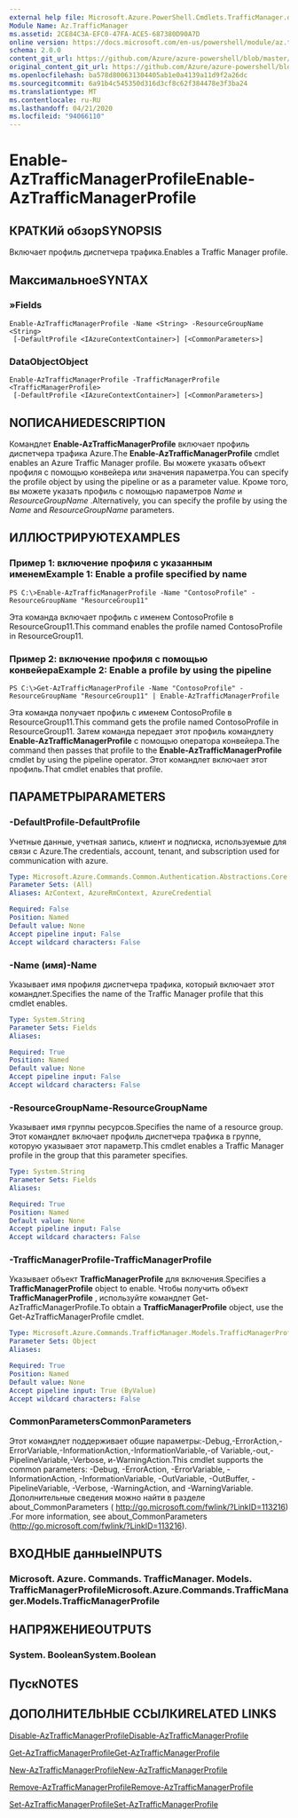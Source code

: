 ```yaml
---
external help file: Microsoft.Azure.PowerShell.Cmdlets.TrafficManager.dll-Help.xml
Module Name: Az.TrafficManager
ms.assetid: 2CE84C3A-EFC0-47FA-ACE5-687380D90A7D
online version: https://docs.microsoft.com/en-us/powershell/module/az.trafficmanager/enable-aztrafficmanagerprofile
schema: 2.0.0
content_git_url: https://github.com/Azure/azure-powershell/blob/master/src/TrafficManager/TrafficManager/help/Enable-AzTrafficManagerProfile.md
original_content_git_url: https://github.com/Azure/azure-powershell/blob/master/src/TrafficManager/TrafficManager/help/Enable-AzTrafficManagerProfile.md
ms.openlocfilehash: ba578d800631304405ab1e0a4139a11d9f2a26dc
ms.sourcegitcommit: 6a91b4c545350d316d3cf8c62f384478e3f3ba24
ms.translationtype: MT
ms.contentlocale: ru-RU
ms.lasthandoff: 04/21/2020
ms.locfileid: "94066110"
---
```

# <span data-ttu-id="37dd7-101">Enable-AzTrafficManagerProfile</span><span class="sxs-lookup"><span data-stu-id="37dd7-101">Enable-AzTrafficManagerProfile</span></span>

## <span data-ttu-id="37dd7-102">КРАТКИй обзор</span><span class="sxs-lookup"><span data-stu-id="37dd7-102">SYNOPSIS</span></span>
<span data-ttu-id="37dd7-103">Включает профиль диспетчера трафика.</span><span class="sxs-lookup"><span data-stu-id="37dd7-103">Enables a Traffic Manager profile.</span></span>

## <span data-ttu-id="37dd7-104">Максимальное</span><span class="sxs-lookup"><span data-stu-id="37dd7-104">SYNTAX</span></span>

### <span data-ttu-id="37dd7-105">»</span><span class="sxs-lookup"><span data-stu-id="37dd7-105">Fields</span></span>
```
Enable-AzTrafficManagerProfile -Name <String> -ResourceGroupName <String>
 [-DefaultProfile <IAzureContextContainer>] [<CommonParameters>]
```

### <span data-ttu-id="37dd7-106">DataObject</span><span class="sxs-lookup"><span data-stu-id="37dd7-106">Object</span></span>
```
Enable-AzTrafficManagerProfile -TrafficManagerProfile <TrafficManagerProfile>
 [-DefaultProfile <IAzureContextContainer>] [<CommonParameters>]
```

## <span data-ttu-id="37dd7-107">NОПИСАНИЕ</span><span class="sxs-lookup"><span data-stu-id="37dd7-107">DESCRIPTION</span></span>
<span data-ttu-id="37dd7-108">Командлет **Enable-AzTrafficManagerProfile** включает профиль диспетчера трафика Azure.</span><span class="sxs-lookup"><span data-stu-id="37dd7-108">The **Enable-AzTrafficManagerProfile** cmdlet enables an Azure Traffic Manager profile.</span></span>
<span data-ttu-id="37dd7-109">Вы можете указать объект профиля с помощью конвейера или значения параметра.</span><span class="sxs-lookup"><span data-stu-id="37dd7-109">You can specify the profile object by using the pipeline or as a parameter value.</span></span>
<span data-ttu-id="37dd7-110">Кроме того, вы можете указать профиль с помощью параметров *Name* и *ResourceGroupName* .</span><span class="sxs-lookup"><span data-stu-id="37dd7-110">Alternatively, you can specify the profile by using the *Name* and *ResourceGroupName* parameters.</span></span>

## <span data-ttu-id="37dd7-111">ИЛЛЮСТРИРУЮТ</span><span class="sxs-lookup"><span data-stu-id="37dd7-111">EXAMPLES</span></span>

### <span data-ttu-id="37dd7-112">Пример 1: включение профиля с указанным именем</span><span class="sxs-lookup"><span data-stu-id="37dd7-112">Example 1: Enable a profile specified by name</span></span>
```
PS C:\>Enable-AzTrafficManagerProfile -Name "ContosoProfile" -ResourceGroupName "ResourceGroup11"
```

<span data-ttu-id="37dd7-113">Эта команда включает профиль с именем ContosoProfile в ResourceGroup11.</span><span class="sxs-lookup"><span data-stu-id="37dd7-113">This command enables the profile named ContosoProfile in ResourceGroup11.</span></span>

### <span data-ttu-id="37dd7-114">Пример 2: включение профиля с помощью конвейера</span><span class="sxs-lookup"><span data-stu-id="37dd7-114">Example 2: Enable a profile by using the pipeline</span></span>
```
PS C:\>Get-AzTrafficManagerProfile -Name "ContosoProfile" -ResourceGroupName "ResourceGroup11" | Enable-AzTrafficManagerProfile
```

<span data-ttu-id="37dd7-115">Эта команда получает профиль с именем ContosoProfile в ResourceGroup11.</span><span class="sxs-lookup"><span data-stu-id="37dd7-115">This command gets the profile named ContosoProfile in ResourceGroup11.</span></span>
<span data-ttu-id="37dd7-116">Затем команда передает этот профиль командлету **Enable-AzTrafficManagerProfile** с помощью оператора конвейера.</span><span class="sxs-lookup"><span data-stu-id="37dd7-116">The command then passes that profile to the **Enable-AzTrafficManagerProfile** cmdlet by using the pipeline operator.</span></span>
<span data-ttu-id="37dd7-117">Этот командлет включает этот профиль.</span><span class="sxs-lookup"><span data-stu-id="37dd7-117">That cmdlet enables that profile.</span></span>

## <span data-ttu-id="37dd7-118">ПАРАМЕТРЫ</span><span class="sxs-lookup"><span data-stu-id="37dd7-118">PARAMETERS</span></span>

### <span data-ttu-id="37dd7-119">-DefaultProfile</span><span class="sxs-lookup"><span data-stu-id="37dd7-119">-DefaultProfile</span></span>
<span data-ttu-id="37dd7-120">Учетные данные, учетная запись, клиент и подписка, используемые для связи с Azure.</span><span class="sxs-lookup"><span data-stu-id="37dd7-120">The credentials, account, tenant, and subscription used for communication with azure.</span></span>

```yaml
Type: Microsoft.Azure.Commands.Common.Authentication.Abstractions.Core.IAzureContextContainer
Parameter Sets: (All)
Aliases: AzContext, AzureRmContext, AzureCredential

Required: False
Position: Named
Default value: None
Accept pipeline input: False
Accept wildcard characters: False
```

### <span data-ttu-id="37dd7-121">-Name (имя)</span><span class="sxs-lookup"><span data-stu-id="37dd7-121">-Name</span></span>
<span data-ttu-id="37dd7-122">Указывает имя профиля диспетчера трафика, который включает этот командлет.</span><span class="sxs-lookup"><span data-stu-id="37dd7-122">Specifies the name of the Traffic Manager profile that this cmdlet enables.</span></span>

```yaml
Type: System.String
Parameter Sets: Fields
Aliases:

Required: True
Position: Named
Default value: None
Accept pipeline input: False
Accept wildcard characters: False
```

### <span data-ttu-id="37dd7-123">-ResourceGroupName</span><span class="sxs-lookup"><span data-stu-id="37dd7-123">-ResourceGroupName</span></span>
<span data-ttu-id="37dd7-124">Указывает имя группы ресурсов.</span><span class="sxs-lookup"><span data-stu-id="37dd7-124">Specifies the name of a resource group.</span></span>
<span data-ttu-id="37dd7-125">Этот командлет включает профиль диспетчера трафика в группе, которую указывает этот параметр.</span><span class="sxs-lookup"><span data-stu-id="37dd7-125">This cmdlet enables a Traffic Manager profile in the group that this parameter specifies.</span></span>

```yaml
Type: System.String
Parameter Sets: Fields
Aliases:

Required: True
Position: Named
Default value: None
Accept pipeline input: False
Accept wildcard characters: False
```

### <span data-ttu-id="37dd7-126">-TrafficManagerProfile</span><span class="sxs-lookup"><span data-stu-id="37dd7-126">-TrafficManagerProfile</span></span>
<span data-ttu-id="37dd7-127">Указывает объект **TrafficManagerProfile** для включения.</span><span class="sxs-lookup"><span data-stu-id="37dd7-127">Specifies a **TrafficManagerProfile** object to enable.</span></span>
<span data-ttu-id="37dd7-128">Чтобы получить объект **TrafficManagerProfile** , используйте командлет Get-AzTrafficManagerProfile.</span><span class="sxs-lookup"><span data-stu-id="37dd7-128">To obtain a **TrafficManagerProfile** object, use the Get-AzTrafficManagerProfile cmdlet.</span></span>

```yaml
Type: Microsoft.Azure.Commands.TrafficManager.Models.TrafficManagerProfile
Parameter Sets: Object
Aliases:

Required: True
Position: Named
Default value: None
Accept pipeline input: True (ByValue)
Accept wildcard characters: False
```

### <span data-ttu-id="37dd7-129">CommonParameters</span><span class="sxs-lookup"><span data-stu-id="37dd7-129">CommonParameters</span></span>
<span data-ttu-id="37dd7-130">Этот командлет поддерживает общие параметры:-Debug,-ErrorAction,-ErrorVariable,-InformationAction,-InformationVariable,-of Variable,-out,-PipelineVariable,-Verbose, и-WarningAction.</span><span class="sxs-lookup"><span data-stu-id="37dd7-130">This cmdlet supports the common parameters: -Debug, -ErrorAction, -ErrorVariable, -InformationAction, -InformationVariable, -OutVariable, -OutBuffer, -PipelineVariable, -Verbose, -WarningAction, and -WarningVariable.</span></span> <span data-ttu-id="37dd7-131">Дополнительные сведения можно найти в разделе about_CommonParameters ( http://go.microsoft.com/fwlink/?LinkID=113216) .</span><span class="sxs-lookup"><span data-stu-id="37dd7-131">For more information, see about_CommonParameters (http://go.microsoft.com/fwlink/?LinkID=113216).</span></span>

## <span data-ttu-id="37dd7-132">ВХОДНЫЕ данные</span><span class="sxs-lookup"><span data-stu-id="37dd7-132">INPUTS</span></span>

### <span data-ttu-id="37dd7-133">Microsoft. Azure. Commands. TrafficManager. Models. TrafficManagerProfile</span><span class="sxs-lookup"><span data-stu-id="37dd7-133">Microsoft.Azure.Commands.TrafficManager.Models.TrafficManagerProfile</span></span>

## <span data-ttu-id="37dd7-134">НАПРЯЖЕНИЕ</span><span class="sxs-lookup"><span data-stu-id="37dd7-134">OUTPUTS</span></span>

### <span data-ttu-id="37dd7-135">System. Boolean</span><span class="sxs-lookup"><span data-stu-id="37dd7-135">System.Boolean</span></span>

## <span data-ttu-id="37dd7-136">Пуск</span><span class="sxs-lookup"><span data-stu-id="37dd7-136">NOTES</span></span>

## <span data-ttu-id="37dd7-137">ДОПОЛНИТЕЛЬНЫЕ ССЫЛКИ</span><span class="sxs-lookup"><span data-stu-id="37dd7-137">RELATED LINKS</span></span>

[<span data-ttu-id="37dd7-138">Disable-AzTrafficManagerProfile</span><span class="sxs-lookup"><span data-stu-id="37dd7-138">Disable-AzTrafficManagerProfile</span></span>](./Disable-AzTrafficManagerProfile.md)

[<span data-ttu-id="37dd7-139">Get-AzTrafficManagerProfile</span><span class="sxs-lookup"><span data-stu-id="37dd7-139">Get-AzTrafficManagerProfile</span></span>](./Get-AzTrafficManagerProfile.md)

[<span data-ttu-id="37dd7-140">New-AzTrafficManagerProfile</span><span class="sxs-lookup"><span data-stu-id="37dd7-140">New-AzTrafficManagerProfile</span></span>](./New-AzTrafficManagerProfile.md)

[<span data-ttu-id="37dd7-141">Remove-AzTrafficManagerProfile</span><span class="sxs-lookup"><span data-stu-id="37dd7-141">Remove-AzTrafficManagerProfile</span></span>](./Remove-AzTrafficManagerProfile.md)

[<span data-ttu-id="37dd7-142">Set-AzTrafficManagerProfile</span><span class="sxs-lookup"><span data-stu-id="37dd7-142">Set-AzTrafficManagerProfile</span></span>](./Set-AzTrafficManagerProfile.md)


